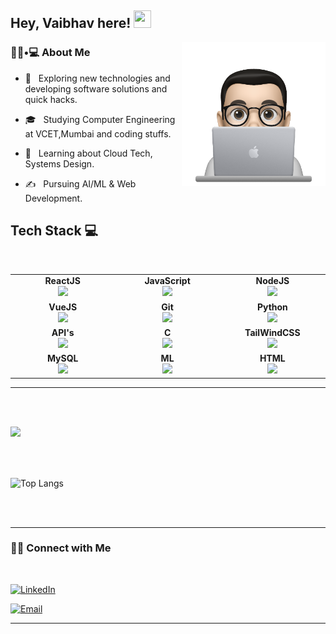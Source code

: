 ## Hey, Vaibhav here!  <img src="https://media.giphy.com/media/hvRJCLFzcasrR4ia7z/giphy.gif" width="28px" height="28px">

<img align='right' src="https://github.com/VaibhavT04/VaibhavT04/blob/main/profile-img.png" width="230">

<h3> 👨🏻•💻 About Me</h3>



- 🤔 &nbsp; Exploring new technologies and developing software solutions and quick hacks.

- 🎓 &nbsp; Studying Computer Engineering at VCET,Mumbai and coding stuffs.

- 🌱 &nbsp; Learning about Cloud Tech, Systems Design.

- ✍️ &nbsp; Pursuing AI/ML & Web Development.



## Tech Stack :computer:

<br>
<table>
<tbody>
 <tr>
<td align="center" width="20%">
<span><b><center>ReactJS</center></b></span> 
<img height=60px src="https://github.com/user-attachments/assets/96af84b3-3ae1-4537-a031-9e85dbca7658"> 
</td>

<td align="center" width="20%">
<span><b><center>JavaScript</center></b></span> 
<img height=65px src="https://img.icons8.com/color/2x/javascript.png"> 
</td>

<td align="center" width="20%">
<span><b><center>NodeJS</center></b></span> 
<img height=60px src="https://img.icons8.com/color/2x/nodejs.png"> 
</td>
</tr>

<tr>

<td align="center" width="20%">
<span><b><center>VueJS</center></b></span> 
<img height=65px src="https://github.com/user-attachments/assets/4bad3d2c-0829-48d3-9460-bfdb8e123a8a"> 
</td>


<td align="center" width="20%">
<span><b><center>Git</center></b></span> 
<img height=65px src="https://github.com/user-attachments/assets/343abd3f-8cca-4544-bdf3-0362ae551672"> 
</td>

<td align="center" width="20%">
<span><b><center>Python</center></b></span> 
<img height=65px src="https://img.icons8.com/color/2x/python.png"> 
</td>
</tr>

<tr>
<td align="center" width="20%">
<span><b><center>API's</center></b></span> 
<img height=65px src="https://github.com/user-attachments/assets/c9e211f8-9eb9-4473-a066-6fab83aea3ce"> 
</td>

<td align="center" width="20%">
<span><b><center>C</center></b></span> 
<img height=65px src="https://github.com/user-attachments/assets/ffe24164-553d-4515-8358-061f5dc9fe7d"> 
</td>



<td align="center" width="20%">
<span><b><center>TailWindCSS</center></b></span> 
<img height=65px src="https://github.com/user-attachments/assets/b81c3579-d05a-4f43-8b16-d30fd64fd59d"> 
</td>
</tr>

<tr>
<td align="center" width="20%">
<span><b><center>MySQL</center></b></span> 
<img height=65px src="https://github.com/user-attachments/assets/bc67d5c5-94cf-4549-9540-338c9105f5a5"> 
</td>

<td align="center" width="20%">
<span><b><center>ML</center></b></span> 
<img height=65px src="https://github.com/user-attachments/assets/20ad941e-3bc1-4bfb-bf90-c3e10ab40282"> 
</td>

<td align="center" width="20%">
<span><b><center>HTML</center></b></span> 
<img height=65px src="https://img.icons8.com/color/2x/html-5.png"> 
</td>
</tr>

</tbody>
</table>

____



<br/><br/>



<img align="left" width=62% src="https://github-readme-stats.vercel.app/api?username=VaibhavT04&show_icons=true&theme=dracula" /> 
<br/>
<br/>
<br/>

<br/>

<!-- <img src="https://github.com/VaibhavT04/VaibhavT04/blob/main/profile-img.png" width="350" align='right'> -->

![Top Langs](https://github-readme-stats.vercel.app/api/top-langs/?username=VaibhavT04&show_icons=true)

<br><br>



<hr>



<h3> 🤝🏻 Connect with Me </h3>

<br>



<p align="center">

<!-- <a href="https://shivammalpani.netlify.app/"><img alt="Website" src="https://img.shields.io/badge/shivammalpani.netlify.app-black?style=flat-square&logo=google-chrome"></a> 
<a href="https://www.instagram.com/"><img alt="Instagram" src="https://img.shields.io/badge/Instagram-i__disbalance-black?style=flat-square&logo=instagram"></a>

![Visitor count](https://visitor-badge.laobi.icu/badge?page_id=shivam0110.shivam0110)   <img src="https://media.giphy.com/media/dxn6fRlTIShoeBr69N/giphy.gif" width="30">
-->

<a href="https://www.linkedin.com/in/vaibhav-tatkare-code/"><img alt="LinkedIn" src="https://img.shields.io/badge/LinkedIn-Vaibhav%20Tatkare-blue?style=flat-square&logo=linkedin"></a>

<a href="mailto:vaibhavtatkare@outlook.com"><img alt="Email" src="https://img.shields.io/badge/Email-vaibhavtatkare@outlook.com-blue?style=flat-square&logo=outlook"></a>

</p>




<hr>
